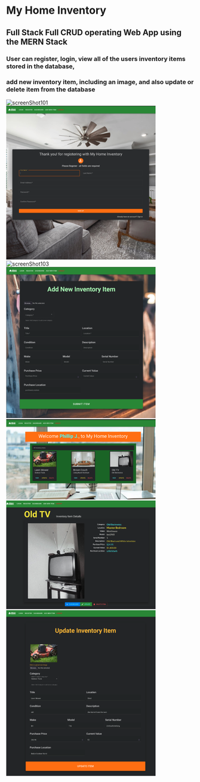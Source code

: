 # My Home Inventory

## Full Stack Full CRUD operating Web App using the MERN Stack
### User can register, login, view all of the users inventory items stored in the database, 
### add new inventory item, including an image, and also update or delete item from the database

<img src="./client/src/assets/images/myScreenShot101.png" width="400" alt='screenShot101' />
<img src="./client/src/assets/images/myScreenShot102.png" width="400" alt='screenShot102' />
<img src="./client/src/assets/images/myScreenShot103.png" width="400" alt='screenShot103' />
<img src="./client/src/assets/images/myScreenShot104.png" width="400" alt='screenShot104' />
<img src="./client/src/assets/images/myScreenShot105.png" width="400" alt='screenShot105' />
<img src="./client/src/assets/images/myScreenShot106.png" width="400" alt='screenShot106' />
<img src="./client/src/assets/images/myScreenShot107.png" width="400" alt='screenShot107' />



